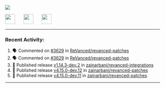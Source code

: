 <p align="left">
  <!-- Typing SVG by DenverCoder1 - https://github.com/DenverCoder1/readme-typing-svg -->
  <a href="https://github.com/DenverCoder1/readme-typing-svg">
    <img src="https://readme-typing-svg.demolab.com/?lines=Hello%2E%2E%2E;Im%20Zain;&font=Fira%20Code&center=false&width=440&height=45&color=00FFFF&vCenter=true&pause=1000&size=22" /></a>
</p>

<p align="left">
  <a href="https://www.youtube.com/@zainarbani"><img width="32px" src="https://www.freeiconspng.com/uploads/youtube-subscribe-png-youtube-subscribe-to-5.png"/></a>
  &#8287;&#8287;&#8287;&#8287;&#8287;
  <a href="mailto:zaintsyariev@gmail.com"><img width="32px" src="https://www.freeiconspng.com/uploads/email-icon--100-flat-vol-2-iconset--graphicloads-18.png"/></a>
  &#8287;&#8287;&#8287;&#8287;&#8287;
  <a href="https://t.me/AnotherZain"><img width="32px" src="https://www.freeiconspng.com/uploads/telegram-icon-1.png"></a>
</p>

---

<h3>Recent Activity:</h3>

<!-- https://github.com/jamesgeorge007/github-activity-readme -->
<!--START_SECTION:activity-->
1. 🗣 Commented on [#3629](https://github.com/ReVanced/revanced-patches/pull/3629#issuecomment-2366732182) in [ReVanced/revanced-patches](https://github.com/ReVanced/revanced-patches)
2. 🗣 Commented on [#3629](https://github.com/ReVanced/revanced-patches/pull/3629#issuecomment-2366117914) in [ReVanced/revanced-patches](https://github.com/ReVanced/revanced-patches)
3. 🚀 Published release [v1.14.3-dev.2](https://github.com/zainarbani/revanced-integrations/releases/tag/v1.14.3-dev.2) in [zainarbani/revanced-integrations](https://github.com/zainarbani/revanced-integrations)
4. 🚀 Published release [v4.15.0-dev.12](https://github.com/zainarbani/revanced-patches/releases/tag/v4.15.0-dev.12) in [zainarbani/revanced-patches](https://github.com/zainarbani/revanced-patches)
5. 🚀 Published release [v4.15.0-dev.11](https://github.com/zainarbani/revanced-patches/releases/tag/v4.15.0-dev.11) in [zainarbani/revanced-patches](https://github.com/zainarbani/revanced-patches)
<!--END_SECTION:activity-->

---
